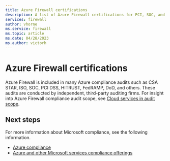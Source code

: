 ```yaml
---
title: Azure Firewall certifications
description: A list of Azure Firewall certifications for PCI, SOC, and ISO.
services: firewall
author: vhorne
ms.service: firewall
ms.topic: article
ms.date: 04/28/2023
ms.author: victorh
---
```


# Azure Firewall certifications

Azure Firewall is included in many Azure compliance audits such as CSA STAR, ISO, SOC, PCI DSS, HITRUST, FedRAMP, DoD, and others. These audits are conducted by independent, third-party auditing firms. For insight into Azure Firewall compliance audit scope, see [Cloud services in audit scope](/azure/compliance/offerings/cloud-services-in-audit-scope).

## Next steps

For more information about Microsoft compliance, see the following information.

- [Azure compliance](../compliance/index.yml)
- [Azure and other Microsoft services compliance offerings](/azure/compliance/offerings/)
